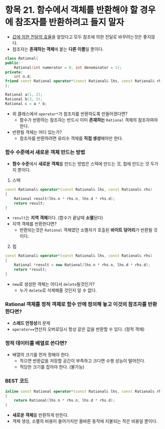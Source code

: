 # 항목 21. 함수에서 객체를 반환해야 할 경우에 참조자를 반환하려고 들지 말자
- [값에 의한 전달의 효율](/Chapter4/Item20.md)을 알았다고 모두 참조에 의한 전달로 바꾸려는것은 좋지않다.
- 참조자는 **존재하는 객체**에 붙는 **다른 이름**일 뿐이다.

```cpp
class Rational{
public:
    Rational(int numerator = 0, int denominator = 1);
private:
    int n,d;
friend const Rational operator*(const Rational& lhs, const Rational& rhs);
};

Rational a(1, 2);
Rational b(3, 5);
Rational c = a * b;
```
- 위 클래스에서 `operator*`가 참조자를 반환하도록 만들어졌다면?
    - 함수가 반환하는 참조자는 반드시 이미 **존재하는** `Rational` 객체의 참조자여야 한다.
- 반환될 객체는 어디 있는가? 
    - 참조자를 반환하려면 유리수 객체를 **직접 생성**해야만 한다.

### 함수 수준에서 새로운 객체 만드는 방법
- **함수 수준**에서 **새로운 객체**를 만드는 방법은 스택에 만드는 것, 힙에 만드는 것 두가지 뿐이다.
1. 스택
```cpp
const Rational& operator*(const Rational& lhs, const Rational& rhs)
{
    Rational result(lhs.n * rhs.n, lhs.d * rhs.d);
    return result;
}
```
- `result`는 **지역 객체**이다. (함수가 끝날때 **소멸**된다)
- 지역 객체를 반환한다면?
    - 반환되는것은 `Rational` 객체였던 소멸자가 호출된 **바이트 덩어리**가 반환될 것이다.
    
2. 힙
```cpp
const Rational& operator*(const Rational& lhs, const Rational& rhs)
{
    Rational *result = new Rational(lhs.n * rhs.n, lhs.d * rhs.d);
    return *result;
}
```
- `new`로 생성한 객체는 어디서 `delete`될것인가?
    - 누가 `delete`로 삭제해줄 것인지 알 수 없다.

### Rational 객체를 정적 객체로 함수 안에 정의해 놓고 이것의 참조자를 반환한다면?
- **스레드 안정성**의 문제
- `operator==`연산자 오버로딩시 항상 같은 값을 반환할 수 있다. (정적 객체)

### 정적 데이터를 배열로 쓴다면?
- 배열의 크기를 먼저 정해야 한다.
    - 작으면 반환값을 저장할 공간이 부족하고 크다면 수행 성능이 떨어진다.
    - 적당한 크기를 잡아야 한다. (불가능)

### BEST 코드
```cpp
inline const Rational operator*(const Rational& lhs, const Rational& rhs)
{
    return Rational(lhs.n * rhs.n, lhs.d * rhs.d);
}
```
- **새로운 객체**를 반환하게 만든다.
- 객체 생성, 소멸의 비용이 들어가지만 올바른 동작에 지불되는 작은 비용일 뿐이다.